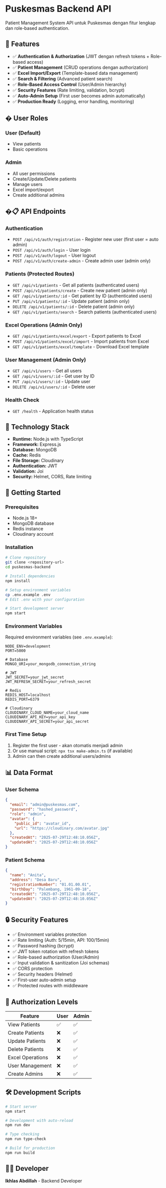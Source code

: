 # Puskesmas Backend API

Patient Management System API untuk Puskesmas dengan fitur lengkap dan role-based authentication.

## 🚀 Features

- ✅ **Authentication & Authorization** (JWT dengan refresh tokens + Role-based access)
- ✅ **Patient Management** (CRUD operations dengan authorization)
- ✅ **Excel Import/Export** (Template-based data management)
- ✅ **Search & Filtering** (Advanced patient search)
- ✅ **Role-Based Access Control** (User/Admin hierarchy)
- ✅ **Security Features** (Rate limiting, validation, bcrypt)
- ✅ **Auto-Admin Setup** (First user becomes admin automatically)
- ✅ **Production Ready** (Logging, error handling, monitoring)

## � User Roles

### User (Default)

- View patients
- Basic operations

### Admin

- All user permissions
- Create/Update/Delete patients
- Manage users
- Excel import/export
- Create additional admins

## �📋 API Endpoints

### Authentication

- `POST /api/v1/auth/registration` - Register new user (first user = auto admin)
- `POST /api/v1/auth/login` - User login
- `POST /api/v1/auth/logout` - User logout
- `POST /api/v1/auth/create-admin` - Create admin user (admin only)

### Patients (Protected Routes)

- `GET /api/v1/patients` - Get all patients (authenticated users)
- `POST /api/v1/patients/create` - Create new patient (admin only)
- `GET /api/v1/patients/:id` - Get patient by ID (authenticated users)
- `PUT /api/v1/patients/:id` - Update patient (admin only)
- `DELETE /api/v1/patients/:id` - Delete patient (admin only)
- `GET /api/v1/patients/search` - Search patients (authenticated users)

### Excel Operations (Admin Only)

- `GET /api/v1/patients/excel/export` - Export patients to Excel
- `POST /api/v1/patients/excel/import` - Import patients from Excel
- `GET /api/v1/patients/excel/template` - Download Excel template

### User Management (Admin Only)

- `GET /api/v1/users` - Get all users
- `GET /api/v1/users/:id` - Get user by ID
- `PUT /api/v1/users/:id` - Update user
- `DELETE /api/v1/users/:id` - Delete user

### Health Check

- `GET /health` - Application health status

## 🔧 Technology Stack

- **Runtime:** Node.js with TypeScript
- **Framework:** Express.js
- **Database:** MongoDB
- **Cache:** Redis
- **File Storage:** Cloudinary
- **Authentication:** JWT
- **Validation:** Joi
- **Security:** Helmet, CORS, Rate limiting

## 🚀 Getting Started

### Prerequisites

- Node.js 18+
- MongoDB database
- Redis instance
- Cloudinary account

### Installation

```bash
# Clone repository
git clone <repository-url>
cd puskesmas-backend

# Install dependencies
npm install

# Setup environment variables
cp .env.example .env
# Edit .env with your configuration

# Start development server
npm start
```

### Environment Variables

Required environment variables (see `.env.example`):

```env
NODE_ENV=development
PORT=5000

# Database
MONGO_URI=your_mongodb_connection_string

# JWT
JWT_SECRET=your_jwt_secret
JWT_REFRESH_SECRET=your_refresh_secret

# Redis
REDIS_HOST=localhost
REDIS_PORT=6379

# Cloudinary
CLOUDINARY_CLOUD_NAME=your_cloud_name
CLOUDINARY_API_KEY=your_api_key
CLOUDINARY_API_SECRET=your_api_secret
```

### First Time Setup

1. Register the first user - akan otomatis menjadi admin
2. Or use manual script: `npx tsx make-admin.ts` (if available)
3. Admin can then create additional users/admins

## 📊 Data Format

### User Schema

```json
{
  "email": "admin@puskesmas.com",
  "password": "hashed_password",
  "role": "admin",
  "avatar": {
    "public_id": "avatar_id",
    "url": "https://cloudinary.com/avatar.jpg"
  },
  "createdAt": "2025-07-29T12:48:10.056Z",
  "updatedAt": "2025-07-29T12:48:10.056Z"
}
```

### Patient Schema

```json
{
  "name": "Anita",
  "address": "Desa Baru",
  "registrationNumber": "01.01.00.01",
  "birthDay": "Palembang, 1961-09-18",
  "createdAt": "2025-07-29T12:48:10.056Z",
  "updatedAt": "2025-07-29T12:48:10.056Z"
}
```

## 🔒 Security Features

- ✅ Environment variables protection
- ✅ Rate limiting (Auth: 5/15min, API: 100/15min)
- ✅ Password hashing (bcrypt)
- ✅ JWT token rotation with refresh tokens
- ✅ Role-based authorization (User/Admin)
- ✅ Input validation & sanitization (Joi schemas)
- ✅ CORS protection
- ✅ Security headers (Helmet)
- ✅ First-user auto-admin setup
- ✅ Protected routes with middleware

## 🔐 Authorization Levels

| Feature          | User | Admin |
| ---------------- | ---- | ----- |
| View Patients    | ✅   | ✅    |
| Create Patients  | ❌   | ✅    |
| Update Patients  | ❌   | ✅    |
| Delete Patients  | ❌   | ✅    |
| Excel Operations | ❌   | ✅    |
| User Management  | ❌   | ✅    |
| Create Admins    | ❌   | ✅    |

## 🛠️ Development Scripts

```bash
# Start server
npm start

# Development with auto-reload
npm run dev

# Type checking
npm run type-check

# Build for production
npm run build
```

## 👨‍💻 Developer

**Ikhlas Abdillah** - Backend Developer
